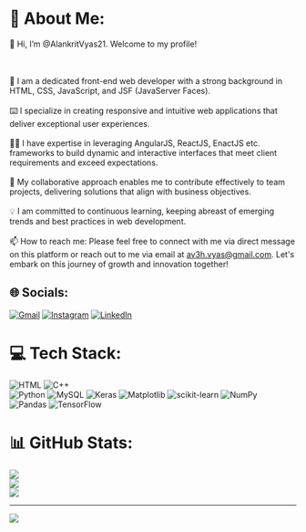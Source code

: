 # 💫 About Me:
👋 Hi, I’m @AlankritVyas21. Welcome to my profile!

<br><br>👀 I am a dedicated front-end web developer with a strong background in HTML, CSS, JavaScript, and JSF (JavaServer Faces). 
<br><br>⌨️ I specialize in creating responsive and intuitive web applications that deliver exceptional user experiences. 
<br><br>👨‍💻 I have expertise in leveraging AngularJS, ReactJS, EnactJS etc. frameworks to build dynamic and interactive interfaces that meet client requirements and exceed expectations.
<br><br>🤝 My collaborative approach enables me to contribute effectively to team projects, delivering solutions that align with business objectives.
<br><br>💡 I am committed to continuous learning, keeping abreast of emerging trends and best practices in web development.
<br><br>📫 How to reach me: Please feel free to connect with me via direct message on this platform or reach out to me via email at av3h.vyas@gmail.com. Let's embark on this journey of growth and innovation together!


## 🌐 Socials:
[![Gmail](https://img.shields.io/badge/Gmail-D14836?style=for-the-badge&logo=gmail&logoColor=white)](mailto:av3h.vyas@gmail.com) 
[![Instagram](https://img.shields.io/badge/Instagram-E4405F?style=for-the-badge&logo=instagram&logoColor=white)](https://www.instagram.com/alankritvyas/) 
[![LinkedIn](https://img.shields.io/badge/LinkedIn-0077B5?style=for-the-badge&logo=linkedin&logoColor=white)](https://www.linkedin.com/in/alankrit-vyas-667063190/) 

# 💻 Tech Stack:
![HTML](https://img.shields.io/badge/HTML5-E34F26?style=for-the-badge&logo=html5&logoColor=white) 
![C++](https://img.shields.io/badge/CSS-E34F26?style=for-the-badge&logo=css&logoColor=white)  
![Python](https://img.shields.io/badge/python-3670A0?style=flat&logo=python&logoColor=ffdd54) 
![MySQL](https://img.shields.io/badge/mysql-%2300000f.svg?style=flat&logo=mysql&logoColor=white) 
![Keras](https://img.shields.io/badge/Keras-%23D00000.svg?style=flat&logo=Keras&logoColor=white) 
![Matplotlib](https://img.shields.io/badge/Matplotlib-%23ffffff.svg?style=flat&logo=Matplotlib&logoColor=black) 
![scikit-learn](https://img.shields.io/badge/scikit--learn-%23F7931E.svg?style=flat&logo=scikit-learn&logoColor=white) 
![NumPy](https://img.shields.io/badge/numpy-%23013243.svg?style=flat&logo=numpy&logoColor=white) 
![Pandas](https://img.shields.io/badge/pandas-%23150458.svg?style=flat&logo=pandas&logoColor=white) 
![TensorFlow](https://img.shields.io/badge/TensorFlow-%23FF6F00.svg?style=flat&logo=TensorFlow&logoColor=white)

# 📊 GitHub Stats:
![](https://github-readme-stats.vercel.app/api?username=AngadVM&theme=dark&hide_border=false&include_all_commits=false&count_private=false)<br/>
![](https://github-readme-streak-stats.herokuapp.com/?user=AngadVM&theme=dark&hide_border=false)<br/>
![](https://github-readme-stats.vercel.app/api/top-langs/?username=AngadVM&theme=dark&hide_border=false&include_all_commits=false&count_private=false&layout=compact)

---
[![](https://visitcount.itsvg.in/api?id=AngadVM&label=Profile%20Views&color=2&icon=0&pretty=false)](https://visitcount.itsvg.in)

<!-- Proudly created with GPRM ( https://gprm.itsvg.in ) -->
